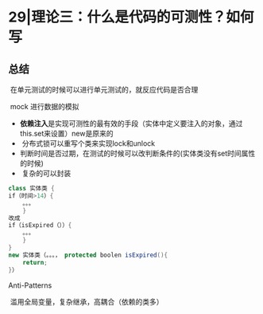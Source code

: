 # 29|理论三：什么是代码的可测性？如何写

## 总结

​		在单元测试的时候可以进行单元测试的，就反应代码是否合理

​		mock 进行数据的模拟

- ​		**依赖注入**是实现可测性的最有效的手段（实体中定义要注入的对象，通过this.set来设置）new是原来的
- ​		分布式锁可以重写个类来实现lock和unlock
- ​		判断时间是否过期，在测试的时候可以改判断条件的(实体类没有set时间属性的时候)
- ​		复杂的可以封装

```java
class 实体类 {
if（时间>14）{
	。。。
	}
改成
if（isExpired（））{
	。。。
	}
}
new 实体类（。。。， protected boolen isExpired(){
    return;
}）
```

Anti-Patterns

​        滥用全局变量，复杂继承，高耦合（依赖的类多）

​		







